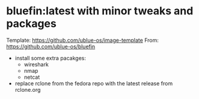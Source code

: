 # bluefin:latest with minor tweaks and packages

Template:  https://github.com/ublue-os/image-template
From:  https://github.com/ublue-os/bluefin

- install some extra pacakges:
  - wireshark
  - nmap
  - netcat
- replace rclone from the fedora repo with the latest release from rclone.org
